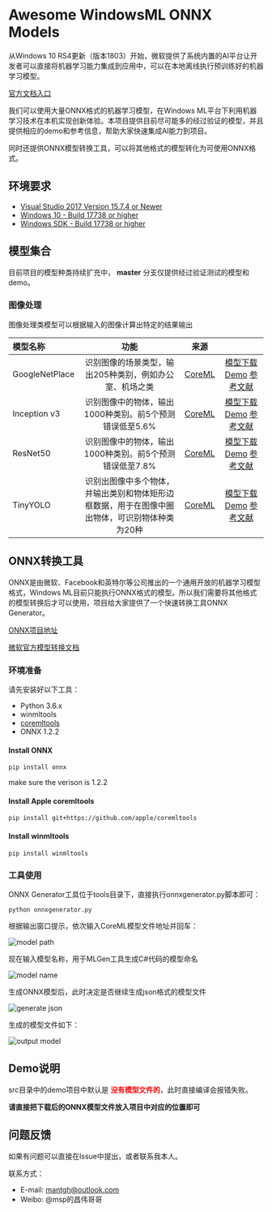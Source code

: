 # Awesome WindowsML ONNX Models

从Windows 10 RS4更新（版本1803）开始，微软提供了系统内置的AI平台让开发者可以直接将机器学习能力集成到应用中，可以在本地离线执行预训练好的机器学习模型。

[官方文档入口](https://docs.microsoft.com/en-us/windows/uwp/machine-learning/)

我们可以使用大量ONNX格式的机器学习模型，在Windows ML平台下利用机器学习技术在本机实现创新体验。本项目提供目前尽可能多的经过验证的模型，并且提供相应的demo和参考信息，帮助大家快速集成AI能力到项目。

同时还提供ONNX模型转换工具，可以将其他格式的模型转化为可使用ONNX格式。

## 环境要求

- [Visual Studio 2017 Version 15.7.4 or Newer](https://developer.microsoft.com/en-us/windows/downloads)
- [Windows 10 - Build 17738 or higher](https://www.microsoft.com/en-us/software-download/windowsinsiderpreviewiso)
- [Windows SDK - Build 17738 or higher](https://www.microsoft.com/en-us/software-download/windowsinsiderpreviewSDK)

## 模型集合
  
目前项目的模型种类持续扩充中， __master__ 分支仅提供经过验证测试的模型和demo。

### 图像处理
  
图像处理类模型可以根据输入的图像计算出特定的结果输出


| 模型名称  | 功能  |  来源| |
|:------------- |:---------------:| :-------------:|:---------:|
| GoogleNetPlace      | 识别图像的场景类型，输出205种类别，例如办公室、机场之类 |[CoreML](https://coreml.store/googlenetplaces)|[模型下载](http://changwei.tech/doc/onnx) [Demo](https://github.com/ChangweiZhang/Awesome-WindowsML-ONNX-Models/tree/master/src/WindowsML-Demos/GoogleNetPlaces) [参考文献](http://places.csail.mit.edu/index.html) |
| Inception v3      | 识别图像中的物体，输出1000种类别。前5个预测错误低至5.6%        | [CoreML](https://coreml.store/inceptionv3)|          [模型下载](http://changwei.tech/doc/onnx) [Demo](https://github.com/ChangweiZhang/Awesome-WindowsML-ONNX-Models/tree/master/src/WindowsML-Demos/InceptionV3) [参考文献](https://arxiv.org/abs/1512.00567) |
| ResNet50 | 识别图像中的物体，输出1000种类别。前5个预测错误低至7.8%        |   [CoreML](https://coreml.store/resnet50)|       [模型下载](http://changwei.tech/doc/onnx) [Demo](https://github.com/ChangweiZhang/Awesome-WindowsML-ONNX-Models/tree/master/src/WindowsML-Demos/ResNet50) [参考文献](https://arxiv.org/abs/1512.03385)  |
| TinyYOLO | 识别出图像中多个物体，并输出类别和物体矩形边框数据，用于在图像中圈出物体，可识别物体种类为20种       | [CoreML](https://coreml.store/tinyyolo)|        [模型下载](http://changwei.tech/doc/onnx) [Demo](https://github.com/ChangweiZhang/Awesome-WindowsML-ONNX-Models/tree/master/src/WindowsML-Demos/TinyYOLO) [参考文献](http://machinethink.net/blog/object-detection-with-yolo) |
  
  
## ONNX转换工具

ONNX是由微软、Facebook和英特尔等公司推出的一个通用开放的机器学习模型格式，Windows ML目前只能执行ONNX格式的模型。所以我们需要将其他格式的模型转换后才可以使用，项目给大家提供了一个快速转换工具ONNX Generator。

[ONNX项目地址](https://github.com/onnx/onnx)

[微软官方模型转换文档](https://docs.microsoft.com/en-us/windows/uwp/machine-learning/conversion-samples)

### 环境准备

请先安装好以下工具：

* Python 3.6.x
* winmltools
* [coremltools](https://github.com/apple/coremltools)
* ONNX 1.2.2

#### Install ONNX
```
pip install onnx
```
make sure the verison is 1.2.2

#### Install Apple coremltools
```
pip install git+https://github.com/apple/coremltools
```
#### Install winmltools
```
pip install winmltools
```


### 工具使用

ONNX Generator工具位于tools目录下，直接执行onnxgenerator.py脚本即可：


```
python onnxgenerator.py
```

根据输出窗口提示，依次输入CoreML模型文件地址并回车：

![model path](https://github.com/ChangweiZhang/Awesome-WindowsML-ONNX-Models/blob/master/images/step1.png?raw=true)


现在输入模型名称，用于MLGen工具生成C#代码的模型命名


![model name](https://raw.githubusercontent.com/ChangweiZhang/Awesome-WindowsML-ONNX-Models/master/images/step2.png)

生成ONNX模型后，此时决定是否继续生成json格式的模型文件

![generate json](https://raw.githubusercontent.com/ChangweiZhang/Awesome-WindowsML-ONNX-Models/master/images/step3.png)

生成的模型文件如下：

![output model](https://raw.githubusercontent.com/ChangweiZhang/Awesome-WindowsML-ONNX-Models/master/images/result.png)

## Demo说明

src目录中的demo项目中默认是 **<font color=red>没有模型文件的</font>**，此时直接编译会报错失败。

**请直接把下载后的ONNX模型文件放入项目中对应的位置即可**

## 问题反馈

如果有问题可以直接在Issue中提出，或者联系我本人。

联系方式：


* E-mail: [mantgh@outlook.com](mailto://mantgh@outlook.com)
* Weibo: @msp的昌伟哥哥
